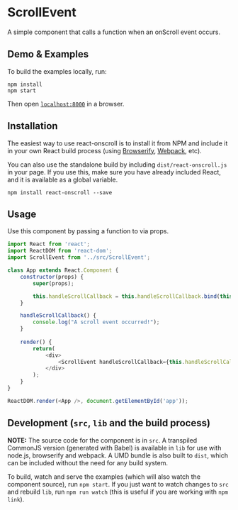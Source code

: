# ScrollEvent

A simple component that calls a function when an onScroll event occurs.

## Demo & Examples

To build the examples locally, run:

```
npm install
npm start
```

Then open [`localhost:8000`](http://localhost:8000) in a browser.


## Installation

The easiest way to use react-onscroll is to install it from NPM and include it in your own React build process (using [Browserify](http://browserify.org), [Webpack](http://webpack.github.io/), etc).

You can also use the standalone build by including `dist/react-onscroll.js` in your page. If you use this, make sure you have already included React, and it is available as a global variable.

```
npm install react-onscroll --save
```


## Usage

Use this component by passing a function to <ScrollEvent /> via props. 


```javascript
import React from 'react';
import ReactDOM from 'react-dom';
import ScrollEvent from '../src/ScrollEvent';

class App extends React.Component {
	constructor(props) {
		super(props);

		this.handleScrollCallback = this.handleScrollCallback.bind(this);
	}

	handleScrollCallback() {
		console.log("A scroll event occurred!");
	}
	
	render() {
		return(
			<div>
				<ScrollEvent handleScrollCallback={this.handleScrollCallback} />
			</div>
		);
	}
}

ReactDOM.render(<App />, document.getElementById('app'));

```

## Development (`src`, `lib` and the build process)

**NOTE:** The source code for the component is in `src`. A transpiled CommonJS version (generated with Babel) is available in `lib` for use with node.js, browserify and webpack. A UMD bundle is also built to `dist`, which can be included without the need for any build system.

To build, watch and serve the examples (which will also watch the component source), run `npm start`. If you just want to watch changes to `src` and rebuild `lib`, run `npm run watch` (this is useful if you are working with `npm link`).

